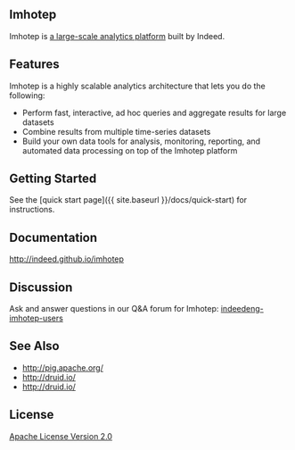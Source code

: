 ## Imhotep
Imhotep is [a large-scale analytics platform](http://engineering.indeed.com/talks/large-scale-interactive-analytics-with-imhotep/) built by Indeed.  

## Features
Imhotep is a highly scalable analytics architecture that lets you do the following:

- Perform fast, interactive, ad hoc queries and aggregate results for large datasets 
- Combine results from multiple time-series datasets
- Build your own data tools for analysis, monitoring, reporting, and automated data processing on top of the Imhotep platform

## Getting Started
See the [quick start page]({{ site.baseurl }}/docs/quick-start) for instructions. 

## Documentation
http://indeed.github.io/imhotep

## Discussion
Ask and answer questions in our Q&A forum for Imhotep: [indeedeng-imhotep-users](https://groups.google.com/forum/#!forum/indeedeng-imhotep-users)

## See Also
- http://pig.apache.org/
- http://druid.io/
- http://druid.io/

## License

[Apache License Version 2.0](https://github.com/indeedeng/proctor/blob/master/LICENSE)
